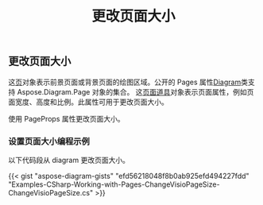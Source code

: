 ﻿---
title: 更改页面大小
type: docs
weight: 10
url: /zh/net/change-page-size/
description: 本节介绍如何使用 Aspose.Diagram 更改 visio 文件中的页面大小。
---
## **更改页面大小**

这[页](http://www.aspose.com/api/net/diagram/aspose.diagram/page)对象表示前景页面或背景页面的绘图区域。公开的 Pages 属性[Diagram](http://www.aspose.com/api/net/diagram/aspose.diagram/diagram)类支持 Aspose.Diagram.Page 对象的集合。
这[页面道具](https://reference.aspose.com/diagram/net/aspose.diagram/pagesheet/properties/pageprops)对象表示页面属性，例如页面宽度、高度和比例。此属性可用于更改页面大小。

使用 PageProps 属性更改页面大小。
### **设置页面大小编程示例**
以下代码段从 diagram 更改页面大小。

{{< gist "aspose-diagram-gists" "efd56218048f8b0ab925efd494227fdd" "Examples-CSharp-Working-with-Pages-ChangeVisioPageSize-ChangeVisioPageSize.cs" >}}
